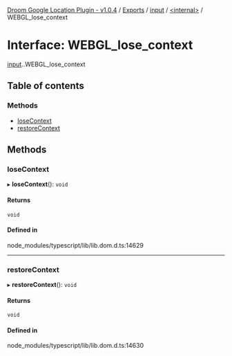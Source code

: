 [Droom Google Location Plugin - v1.0.4](../README.md) / [Exports](../modules.md) / [input](../modules/input.md) / [<internal\>](../modules/input._internal_.md) / WEBGL\_lose\_context

# Interface: WEBGL\_lose\_context

[input](../modules/input.md).[<internal>](../modules/input._internal_.md).WEBGL_lose_context

## Table of contents

### Methods

- [loseContext](input._internal_.WEBGL_lose_context.md#losecontext)
- [restoreContext](input._internal_.WEBGL_lose_context.md#restorecontext)

## Methods

### loseContext

▸ **loseContext**(): `void`

#### Returns

`void`

#### Defined in

node_modules/typescript/lib/lib.dom.d.ts:14629

___

### restoreContext

▸ **restoreContext**(): `void`

#### Returns

`void`

#### Defined in

node_modules/typescript/lib/lib.dom.d.ts:14630
